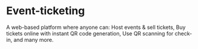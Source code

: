 # Event-ticketing
A web-based platform where anyone can: Host events &amp; sell tickets, Buy tickets online with instant QR code generation, Use QR scanning for check-in, and many more.
